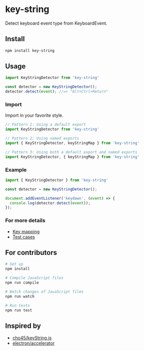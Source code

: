 # key-string
Detect keyboard event type from KeyboardEvent.

## Install
```sh
npm install key-string
```

## Usage
```js
import KeyStringDetector from 'key-string'

const detector = new KeyStringDetector();
detector.detect(event); //=> "Alt+Ctrl+Return"
```

### Import
Import in your favorite style.

```js
// Pattern 1: Using a default export
import KeyStringDetector from 'key-string'

// Pattern 2: Using named exports
import { KeyStringDetector, keyStringMap } from 'key-string'

// Pattern 3: Using both a default export and named exports
import KeyStringDetector, { keyStringMap } from 'key-string'
```

### Example
```js
import { KeyStringDetector } from 'key-string'

const detector = new KeyStringDetector();

document.addEventListener('keydown', (event) => {
  console.log(detector.detect(event));
});
```

### For more details
- [Key mapping](https://github.com/r7kamura/key-string/blob/master/src/key-string-map.js)
- [Test cases](https://github.com/r7kamura/key-string/blob/master/test/key-string-detector.test.js)

## For contributors
```sh
# Set up
npm install

# Compile JavaScript files
npm run compile

# Watch changes of JavaScript files
npm run watch

# Run tests
npm run test
```

## Inspired by
- [cho45/keyString.js](https://github.com/cho45/keyString.js)
- [electron/accelerator](https://github.com/atom/electron/blob/7bb9595b81953da359aa6502a21b7fd72c07f92a/docs/api/accelerator.md)
